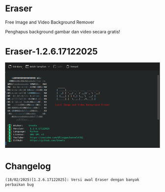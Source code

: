 # Eraser

Free Image and Video Background Remover

Penghapus background gambar dan video secara gratis!

# Eraser-1.2.6.17122025

![Eraser: 1.2.6.17122025](https://raw.githubusercontent.com/Sreetx/Eraser/refs/heads/master/src/Screenshot_20250218_172237.png)

# Changelog

    (18/02/2025)[1.2.6.17122025]: Versi awal Eraser dengan banyak perbaikan bug
